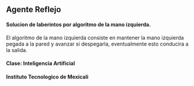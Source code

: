 ## Agente Reflejo 
#### Solucion de laberintos por algoritmo de la mano izquierda.
El algoritmo de la mano izquierda consiste en mantener la mano izquierda pegada a la pared y avanzar si despegarla, eventualmente esto conducira a la salida.
#### Clase: Inteligencia Artificial
#### Instituto Tecnologico de Mexicali


